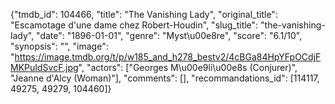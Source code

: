 {"tmdb_id": 104466, "title": "The Vanishing Lady", "original_title": "Escamotage d'une dame chez Robert-Houdin", "slug_title": "the-vanishing-lady", "date": "1896-01-01", "genre": "Myst\u00e8re", "score": "6.1/10", "synopsis": "", "image": "https://image.tmdb.org/t/p/w185_and_h278_bestv2/4cBGa84HpYFpOCdjFMKPuIdSvcF.jpg", "actors": ["Georges M\u00e9li\u00e8s (Conjurer)", "Jeanne d'Alcy (Woman)"], "comments": [], "recommandations_id": [114117, 49275, 49279, 104460]}